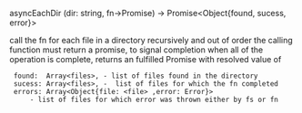 asyncEachDir (dir: string, fn->Promise<any>) -> Promise<Object{found, sucess, error}>

call the fn for each file in a directory recursively and out of order
the calling function must return a promise, to signal completion 
when all of the operation is complete, 
returns an fulfilled Promise with resolved value of
 
	 found:  Array<files>, - list of files found in the directory 
     sucess: Array<files>, -  list of files for which the fn completed 
     errors: Array<Object{file: <file> ,error: Error}>
         - list of files for which error was thrown either by fs or fn

